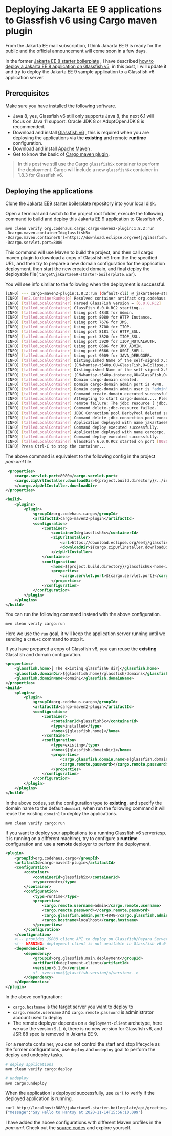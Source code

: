 # Deploying Jakarta EE 9 applications to Glassfish v6 using Cargo maven plugin

From the Jakarta EE mail subscription, I think Jakarta EE 9 is ready for the public and the official announcement will come soon in a few days.

In the former [Jakarta EE 8 starter boilerplate](https://github.com/hantsy/jakartaee8-starter) , I have described [how to deploy a Jakarta EE 8 application on Glassfish v5](https://github.com/hantsy/jakartaee8-starter/blob/master/docs/03run-glassfish-mvn.md), in this post, I will update it and try to deploy the Jakarta EE 9 sample application to a Glassfish v6 application server.

## Prerequisites

Make sure you have installed the following software.

* Java 8, yes, Glassfish v6 still only supports Java 8, the next 6.1 will focus on Java 11 support. Oracle JDK 8 or AdoptOpenJDK 8 is recommended.
* Download and install [Glassfish v6](https://github.com/eclipse-ee4j/glassfish/releases) , this is required when you are deploying the applications via the **existing** and remote **runtime** configuration. 
* Download and install [Apache Maven](http://maven.apache.org/) .
* Get to know the basic of [Cargo maven plugin](https://codehaus-cargo.github.io/). 

 >In this post we still use the Cargo `glassfish5x` container to perform the deployment. Cargo will include a new `glassfish6x` container in 1.8.3 for Glassfish v6.

## Deploying the applications

Clone the [Jakarta EE9 starter boilerplate](https://github.com/hantsy/jakartaee9-starter-boilerplate) repository into your local disk.

Open a terminal and switch to the project root folder, execute the following command to build and deploy this Jakarta EE 9 application to Glassfish v6 .

```bash
mvn clean verify org.codehaus.cargo:cargo-maven2-plugin:1.8.2:run 
-Dcargo.maven.containerId=glassfish5x   
-Dcargo.maven.containerUrl=https://download.eclipse.org/ee4j/glassfish/glassfish-6.0.0-RC2.zip  
-Dcargo.servlet.port=8080
```

This command will use Maven to build the project, and then call  cargo maven plugin to download a copy of Glassfish v6 from the the specified URL, and then try to prepare a new domain configuration for the application deployment, then start the new created domain, and final deploy the deployable file( `target\jakartaee9-starter-boilerplate.war`).

You will see info similar to the following when the deployment is successful.

```bash
[INFO] --- cargo-maven2-plugin:1.8.2:run (default-cli) @ jakartaee9-starter-boilerplate ---
[INFO] [en2.ContainerRunMojo] Resolved container artifact org.codehaus.cargo:cargo-core-container-glassfish:jar:1.8.2 for container glassfish5x
[INFO] [talledLocalContainer] Parsed GlassFish version = [6.0.0.RC2]
[INFO] [talledLocalContainer] GlassFish 6.0.0.RC2 starting...
[INFO] [talledLocalContainer] Using port 4848 for Admin.
[INFO] [talledLocalContainer] Using port 8080 for HTTP Instance.
[INFO] [talledLocalContainer] Using port 7676 for JMS.
[INFO] [talledLocalContainer] Using port 3700 for IIOP.
[INFO] [talledLocalContainer] Using port 8181 for HTTP_SSL.
[INFO] [talledLocalContainer] Using port 3820 for IIOP_SSL.
[INFO] [talledLocalContainer] Using port 3920 for IIOP_MUTUALAUTH.
[INFO] [talledLocalContainer] Using port 8686 for JMX_ADMIN.
[INFO] [talledLocalContainer] Using port 6666 for OSGI_SHELL.
[INFO] [talledLocalContainer] Using port 9009 for JAVA_DEBUGGER.
[INFO] [talledLocalContainer] Distinguished Name of the self-signed X.509 Server Certificate is:
[INFO] [talledLocalContainer] [CN=hantsy-t540p,OU=GlassFish,O=Eclipse.org Foundation Inc,L=Ottawa,ST=Ontario,C=CA]
[INFO] [talledLocalContainer] Distinguished Name of the self-signed X.509 Server Certificate is:
[INFO] [talledLocalContainer] [CN=hantsy-t540p-instance,OU=GlassFish,O=Eclipse.org Foundation Inc,L=Ottawa,ST=Ontario,C=CA]
[INFO] [talledLocalContainer] Domain cargo-domain created.
[INFO] [talledLocalContainer] Domain cargo-domain admin port is 4848.
[INFO] [talledLocalContainer] Domain cargo-domain admin user is "admin".
[INFO] [talledLocalContainer] Command create-domain executed successfully.
[INFO] [talledLocalContainer] Attempting to start cargo-domain.... Please look at the server log for more details.....
[INFO] [talledLocalContainer] remote failure: The jdbc resource [ jdbc/__default ] cannot be deleted as it is required to be configured in the system.
[INFO] [talledLocalContainer] Command delete-jdbc-resource failed.
[INFO] [talledLocalContainer] JDBC Connection pool DerbyPool deleted successfully
[INFO] [talledLocalContainer] Command delete-jdbc-connection-pool executed successfully.
[INFO] [talledLocalContainer] Application deployed with name jakartaee9-starter-boilerplate.
[INFO] [talledLocalContainer] Command deploy executed successfully.
[INFO] [talledLocalContainer] Application deployed with name cargocpc.
[INFO] [talledLocalContainer] Command deploy executed successfully.
[INFO] [talledLocalContainer] GlassFish 6.0.0.RC2 started on port [8080]
[INFO] Press Ctrl-C to stop the container...
```

The above command is equivalent to the following config in the project *pom.xml* file.

```xml
 <properties>
	<cargo.servlet.port>8080</cargo.servlet.port>
	<cargo.zipUrlInstaller.downloadDir>${project.build.directory}/../installs
	</cargo.zipUrlInstaller.downloadDir>
</properties>

<build>
	<plugins>
		<plugin>
			<groupId>org.codehaus.cargo</groupId>
			<artifactId>cargo-maven2-plugin</artifactId>
			<configuration>
				<container>
					<containerId>glassfish5x</containerId>
					<zipUrlInstaller>
						<url>https://download.eclipse.org/ee4j/glassfish/glassfish-6.0.0-RC2.zip</url>
						<downloadDir>${cargo.zipUrlInstaller.downloadDir}</downloadDir>
					</zipUrlInstaller>
				</container>
				<configuration>
					<home>${project.build.directory}/glassfish6x-home</home>
					<properties>
						<cargo.servlet.port>${cargo.servlet.port}</cargo.servlet.port>
					</properties>
				</configuration>
			</configuration>
		</plugin>
	</plugins>
</build>
```

You can run the following command instead with the above configuration.

```bash
mvn clean verify cargo:run
```

Here we use the `run` goal, it will keep the application server running until we sending a `CTRL+C` command to stop it.

If you have prepared a copy of Glassfish v6,  you can reuse the **existing** Glassfish and domain configuration.

```xml
<properties>
	<glassfish.home>[ The existing glassfish6 dir]</glassfish.home>
	<glassfish.domainDir>${glassfish.home}/glassfish/domains</glassfish.domainDir>
	<glassfish.domainName>domain1</glassfish.domainName>
</properties>
<build>
	<plugins>
		<plugin>
			<groupId>org.codehaus.cargo</groupId>
			<artifactId>cargo-maven2-plugin</artifactId>
			<configuration>
				<container>
					<containerId>glassfish5x</containerId>
					<type>installed</type>
					<home>${glassfish.home}</home>
				</container>
				<configuration>
					<type>existing</type>
					<home>${glassfish.domainDir}</home>
					<properties>
						<cargo.glassfish.domain.name>${glassfish.domainName}</cargo.glassfish.domain.name>
						<cargo.remote.password></cargo.remote.password>
					</properties>
				</configuration>
			</configuration>
		</plugin>
	</plugins>
</build>
```

In the above codes, set the configuration type to **existing**, and specify the domain name to the default `domain1`, when run the following command it will reuse the existing `domain1` to deploy the applications.

```bash
mvn clean verify cargo:run
```

If you want to deploy your applications to a running Glassfish v6 server(esp. it is running on a different machine), try to configure a **runtime** configuration and use a **remote** deployer to perform the deployment.

```xml
<plugin>
	<groupId>org.codehaus.cargo</groupId>
	<artifactId>cargo-maven2-plugin</artifactId>
	<configuration>
		<container>
			<containerId>glassfish5x</containerId>
			<type>remote</type>
		</container>
		<configuration>
			<type>runtime</type>
			<properties>
				<cargo.remote.username>admin</cargo.remote.username>
				<cargo.remote.password></cargo.remote.password>
				<cargo.glassfish.admin.port>4848</cargo.glassfish.admin.port>
				<cargo.hostname>localhost</cargo.hostname>
			</properties>
		</configuration>
	</configuration>
	<!-- provides JSR88 client API to deploy on Glassfish/Payara Server -->
	<!-- WARNING: deployment client is not available in Glassfish v6.0 -->
	<dependencies>
		<dependency>
			<groupId>org.glassfish.main.deployment</groupId>
			<artifactId>deployment-client</artifactId>
			<version>5.1.0</version>
			<!--<version>${glassfish.version}</version>-->
		</dependency>
	</dependencies>
</plugin>
```

 In the  above configuration:

* `cargo.hostname` is the target server you want to deploy to 
* `cargo.remote.username` and `cargo.remote.password` is administrator account used to deploy
* The remote deployer depends on a `deployment-client` archetype, here we use the version `5.1.0`,  there is no new version for Glassfish v6, and JSR 88 spec is removed in Jakarta EE 9.

For a remote container, you can not control the start and stop lifecycle as the former configurations, use `deploy` and `undeploy` goal to perform the deploy and undeploy tasks.

```bash
# deploy applications
mvn clean verify cargo:deploy

# undeploy
mvn cargo:undeploy
```

When the application is deployed successfully, use `curl` to verify if the deployed application is running.

```bash
curl http://localhost:8080/jakartaee9-starter-boilerplate/api/greeting/Hantsy
{"message":"Say Hello to Hantsy at 2020-11-14T15:56:10.099"}
```

I have added the above configurations with different Maven profiles in the *pom.xml*.  Check out the [source codes](https://github.com/hantsy/jakartaee9-starter-boilerplate/) and explore yourself.